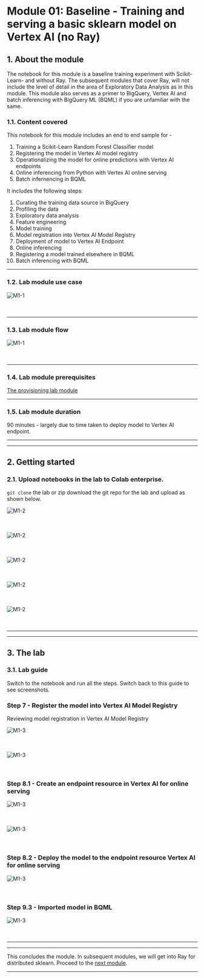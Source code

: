 # Module 01: Baseline - Training and serving a basic sklearn model on Vertex AI (no Ray)

## 1. About the module

The notebook for this module is a baseline training experiment with Scikit-Learn- and without Ray. The subsequent modules that cover Ray, will not include the level of detail in the area of Exploratory Data Analysis as in this module. This module also serves as a primer to BigQuery, Vertex AI and batch inferencing with BigQuery ML (BQML) if you are unfamiliar with the same.


### 1.1. Content covered

This notebook for this module includes an end to end sample for -

1. Training a Scikit-Learn Random Forest Classifier model
2. Registering the model in Vertex AI model registry
3. Operationalizing the model for online predictions with Vertex AI endpoints
4. Online inferencing from Python with Vertex AI online serving
5. Batch infernencing in BQML
   
It includes the following steps:
1. Curating the training data source in BigQuery
2. Profiling the data
3. Exploratory data analysis
4. Feature engineering
5. Model training
6. Model registration into Vertex AI Model Registry
7. Deployment of model to Vertex AI Endpoint
8. Online inferencing
9. Registering a model trained elsewhere in BQML
10. Batch inferencing with BQML

<hr>

### 1.2. Lab module use case


![M1-1](./images/skl-m01-02.png)   
<br><br>

<hr>

### 1.3. Lab module flow

![M1-1](./images/skl-m01-01.png)   
<br><br>

<hr>

### 1.4. Lab module prerequisites

[The provisioning lab module](https://github.com/anagha-google/ray-labs/blob/main/00-common/Module-00-Provisioning.md)

<hr>

### 1.5. Lab module duration

90 minutes - largely due to time taken to deploy model to Vertex AI endpoint.

<hr><hr>

## 2. Getting started

### 2.1. Upload notebooks in the lab to Colab enterprise.

`git clone` the lab or zip download the git repo for the lab and upload as shown below.

![M1-2](./images/skl-m01-03.png)   
<br><br>

![M1-2](./images/skl-m01-04.png)   
<br><br>

![M1-2](./images/skl-m01-05.png)   
<br><br>

![M1-2](./images/skl-m01-06.png)   
<br><br>

![M1-2](./images/skl-m01-07.png)   
<br><br>

<hr><hr>

## 3. The lab

### 3.1. Lab guide

Switch to the notebook and run all the steps. Switch back to this guide to see screenshots.

### Step 7 - Register the model into Vertex AI Model Registry

Reviewing model registration in Vertex AI Model Registry

![M1-3](./images/skl-m01-08.png)   
<br><br>

![M1-3](./images/skl-m01-09.png)   
<br><br>

### Step 8.1 - Create an endpoint resource in Vertex AI for online serving

![M1-3](./images/skl-m01-10.png)   
<br><br>

![M1-3](./images/skl-m01-11.png)   
<br><br>

### Step 8.2 - Deploy the model to the endpoint resource Vertex AI for online serving

![M1-3](./images/skl-m01-12.png)   
<br><br>

### Step 9.3 - Imported model in BQML

![M1-3](./images/skl-m01-13.png)   
<br><br>


<hr><hr>

This concludes the module. In subsequent modules, we will get into Ray for distributed sklearn. Proceed to the [next module](https://github.com/anagha-google/ray-labs/blob/main/01-sklearn/module-02-ray-data-gcs-primer-README.md).

<hr>
